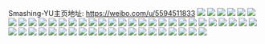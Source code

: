 Smashing-YU主页地址: https://weibo.com/u/5594511833 
![](https://wx4.sinaimg.cn/mw2000/0066C05Ply1h9gbfa187yj323j2ucu0y.jpg) 
![](https://wx4.sinaimg.cn/mw2000/0066C05Ply1h9gbfb471aj32c0340u0z.jpg) 
![](https://wx4.sinaimg.cn/mw2000/0066C05Ply1h9gbf6eysjj32462tlu0y.jpg) 
![](https://wx4.sinaimg.cn/mw2000/0066C05Ply1h9gbfd2wcdj328g2z7b2a.jpg) 
![](https://wx4.sinaimg.cn/mw2000/0066C05Ply1h9gbf97ehuj325x2vwqv7.jpg) 
![](https://wx4.sinaimg.cn/mw2000/0066C05Ply1h9gbf56bkbj325b2v2hdu.jpg) 
![](https://wx4.sinaimg.cn/mw2000/0066C05Ply1h8xvp9okacj31qo2bke83.jpg) 
![](https://wx4.sinaimg.cn/mw2000/0066C05Ply1h8xvpaks15j31x12k27wj.jpg) 
![](https://wx4.sinaimg.cn/mw2000/0066C05Ply1h8xvpcgorcj31sx2ekqv7.jpg) 
![](https://wx4.sinaimg.cn/mw2000/0066C05Ply1h8xvp7g71pj31r02c0x6q.jpg) 
![](https://wx4.sinaimg.cn/mw2000/0066C05Ply1h8vjkxt0h9j326y2x9b2a.jpg) 
![](https://wx4.sinaimg.cn/mw2000/0066C05Ply1h8vjl16dv7j32c033xnpd.jpg) 
![](https://wx4.sinaimg.cn/mw2000/0066C05Ply1h8vjl0fkd5j32aw32j4qq.jpg) 
![](https://wx4.sinaimg.cn/mw2000/0066C05Ply1h8vjkzmnzgj32802yohdu.jpg) 
![](https://wx4.sinaimg.cn/mw2000/0066C05Ply1h7ww4j0tcfj31oo28v7wi.jpg) 
![](https://wx4.sinaimg.cn/mw2000/0066C05Ply1h7ww4ku2l6j32802yo4qr.jpg) 
![](https://wx4.sinaimg.cn/mw2000/0066C05Ply1h7ww4oxc5cj321e2pvhdv.jpg) 
![](https://wx4.sinaimg.cn/mw2000/0066C05Ply1h7ww4ngee9j31zc2uwu0y.jpg) 
![](https://wx4.sinaimg.cn/mw2000/0066C05Ply1h7ww4m8cx9j324n2u6u0y.jpg) 
![](https://wx4.sinaimg.cn/mw2000/0066C05Ply1h6kaf38g4wj31vy2il1kz.jpg) 
![](https://wx4.sinaimg.cn/mw2000/0066C05Ply1h6kaf91rrrj32802yokjp.jpg) 
![](https://wx4.sinaimg.cn/mw2000/0066C05Ply1h6kaf7f9nvj31wy2jxu0y.jpg) 
![](https://wx4.sinaimg.cn/mw2000/0066C05Ply1h6kaf5ihzrj32762xkhdw.jpg) 
![](https://wx4.sinaimg.cn/mw2000/0066C05Ply1h6kaf6iej8j31op28xhdu.jpg) 
![](https://wx4.sinaimg.cn/mw2000/0066C05Ply1h6fm9lb77yj31zd2n6u0x.jpg) 
![](https://wx4.sinaimg.cn/mw2000/0066C05Ply1h6fm9vf5b9j32c0340npd.jpg) 
![](https://wx4.sinaimg.cn/mw2000/0066C05Ply1h6fm746m1nj30vy16l116.jpg) 
![](https://wx4.sinaimg.cn/mw2000/0066C05Ply1h6fm9dlixgj327u2ygx6p.jpg) 
![](https://wx4.sinaimg.cn/mw2000/0066C05Ply1h6fm9mx6i2j324g2txe81.jpg) 
![](https://wx4.sinaimg.cn/mw2000/0066C05Ply1h6fm9ricemj320q2oz4qp.jpg) 
![](https://wx4.sinaimg.cn/mw2000/0066C05Ply1h65b9fd87rj31la24db29.jpg) 
![](https://wx4.sinaimg.cn/mw2000/0066C05Ply1h65b9hf4w5j325c2v4h8t.jpg) 
![](https://wx4.sinaimg.cn/mw2000/0066C05Ply1h65b9kv6ghj31wq2jn4qq.jpg) 
![](https://wx4.sinaimg.cn/mw2000/0066C05Ply1h65b9j3cb5j32742xh4qr.jpg) 
![](https://wx4.sinaimg.cn/mw2000/0066C05Ply1h65b9jv8dvj30ie0ojdhs.jpg) 
![](https://wx4.sinaimg.cn/mw2000/0066C05Ply1h65b9edtu6j31xz2lbkjm.jpg) 
![](https://wx4.sinaimg.cn/mw2000/0066C05Ply1h4rlz0loxgj32bk33f4qq.jpg) 
![](https://wx4.sinaimg.cn/mw2000/0066C05Ply1h4rlytxd4nj32bk33ckjm.jpg) 
![](https://wx4.sinaimg.cn/mw2000/0066C05Ply1h4rlyvz4kij327x2yl1ky.jpg) 
![](https://wx4.sinaimg.cn/mw2000/0066C05Ply1h4rlysv2jej31ru2d41ky.jpg) 
![](https://wx4.sinaimg.cn/mw2000/0066C05Ply1h4rlyutty4j32bk33f7wj.jpg) 
![](https://wx4.sinaimg.cn/mw2000/0066C05Ply1h4rlyrxs3oj31tl2ff7wi.jpg) 
![](https://wx4.sinaimg.cn/mw2000/0066C05Ply1h4rlzoelogj321g2pxhdt.jpg) 
![](https://wx4.sinaimg.cn/mw2000/0066C05Ply1h4rlyqyopij32a431ghdt.jpg) 
![](https://wx4.sinaimg.cn/mw2000/0066C05Ply1h4rlyzpiuij32bk33f7wi.jpg) 
![](https://wx4.sinaimg.cn/mw2000/0066C05Ply1h3yqsfrpyjj31o02804qp.jpg) 
![](https://wx4.sinaimg.cn/mw2000/0066C05Ply1h3yqsgmqfjj31o0280b29.jpg) 
![](https://wx4.sinaimg.cn/mw2000/0066C05Ply1h3yqsezm0zj32c0340e82.jpg) 
![](https://wx4.sinaimg.cn/mw2000/0066C05Ply1h3yqshonmuj31v72hlu0x.jpg) 
![](https://wx4.sinaimg.cn/mw2000/0066C05Ply1h3xkr5cjesj31zo2nkx6q.jpg) 
![](https://wx4.sinaimg.cn/mw2000/0066C05Ply1h3xkr2e2gcj32802zex6q.jpg) 
